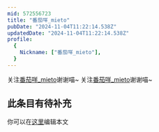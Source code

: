 ```yaml
---
mid: 572556723
title: "番茄咩_mieto"
pubDate: "2024-11-04T11:22:14.538Z"
updatedDate: "2024-11-04T11:22:14.538Z"
profile:
  {
    Nickname: ["番茄咩_mieto"],
  }
---
```


关注[番茄咩_mieto](https://space.bilibili.com/572556723)谢谢喵~ 关注[番茄咩_mieto](https://space.bilibili.com/572556723)谢谢喵~

## 此条目有待补充
你可以在[这里](https://github.com/Yuhanawa/VTuber.ICU-Content/edit/master/v/番茄咩_mieto/index.md)编辑本文
